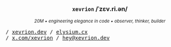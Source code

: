 <div align="center">

  ### `xevrion` /ˈzɛv.ri.ən/

  <sup><i>20M • engineering elegance in code • observer, thinker, builder</i></sup>

</div>

<samp>
/ <a href="https://xevrion.dev">xevrion.dev</a> / <a href="https://elysium.cx">elysium.cx</a>  
<br>
/ <a href="https://x.com/xevrion">x.com/xevrion</a> / <a href="mailto:hey@xevrion.dev">hey@xevrion.dev</a>
</samp>
